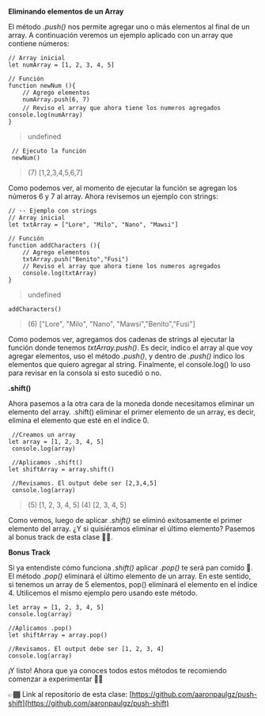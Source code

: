 **Eliminando elementos de un Array**

El método *.push()* nos permite agregar uno o más elementos al final de un array. A continuación veremos un ejemplo aplicado con un array que contiene números:

``// Array inicial`` <br>
``let numArray = [1, 2, 3, 4, 5]`` <br>
`` `` <br>
``// Función`` <br>
``function newNum (){`` <br>
``    // Agrego elementos`` <br>
``    numArray.push(6, 7)`` <br>
``    // Reviso el array que ahora tiene los numeros agregados``
``    console.log(numArray)`` <br>
``}`` <br>

>undefined

`` // Ejecuto la función`` <br>
`` newNum()`` <br>

> (7) [1,2,3,4,5,6,7]

Como podemos ver, al momento de ejecutar la función se agregan los números 6 y 7 al array. Ahora revisemos un ejemplo con strings:

``// -- Ejemplo con strings`` <br>
``// Array inicial`` <br>
``let txtArray = ["Lore", "Milo", "Nano", "Mawsi"]`` <br>
`` `` <br>
``// Función`` <br>
``function addCharacters (){`` <br>
``    // Agrego elementos`` <br>
``    txtArray.push("Benito","Fusi")`` <br>
``    // Reviso el array que ahora tiene los numeros agregados`` <br>
``    console.log(txtArray)`` <br>
``}`` <br>

>undefined

``addCharacters()`` <br>

> (6) ["Lore", "Milo", "Nano", "Mawsi","Benito","Fusi"]

Como podemos ver, agregamos dos cadenas de strings al ejecutar la función donde tenemos *txtArray.push()*. Es decir, indico el array al que voy agregar elementos, uso el método *.push()*, y dentro de *.push()* indico los elementos que quiero agregar al string. Finalmente, el console.log() lo uso para revisar en la consola si esto sucedió o no.

**.shift()**

Ahora pasemos a la otra cara de la moneda donde necesitamos eliminar un elemento del array. .shift() eliminar el primer elemento de un array, es decir, elimina el elemento que esté en el índice 0.

`` //Creamos un array`` <br>
``let array = [1, 2, 3, 4, 5]`` <br>
`` console.log(array)`` <br>
`` `` <br>
`` //Aplicamos .shift()`` <br>
``let shiftArray = array.shift()`` <br>
`` `` <br>
`` //Revisamos. El output debe ser [2,3,4,5]`` <br>
`` console.log(array)`` <br>

>(5) [1, 2, 3, 4, 5]
>(4) [2, 3, 4, 5]

Como vemos, luego de aplicar *.shift()* se eliminó exitosamente el primer elemento del array. ¿Y si quisiéramos eliminar el último elemento? Pasemos al bonus track de esta clase 🙌🏼.

**Bonus Track**

Si ya entendiste cómo funciona *.shift()* aplicar *.pop()* te será pan comido 🍞. El método *.pop()* eliminará el último elemento de un array. En este sentido, si tenemos un array de 5 elementos, pop() eliminará el elemento en el índice 4. Utilicemos el mismo ejemplo pero usando este método.

``let array = [1, 2, 3, 4, 5]`` <br>
``console.log(array)`` <br>
`` `` <br>
``//Aplicamos .pop()`` <br>
``let shiftArray = array.pop()`` <br>
`` `` <br>
``//Revisamos. El output debe ser [1, 2, 3, 4]`` <br>
``console.log(array)`` <br>

¡Y listo! Ahora que ya conoces todos estos métodos te recomiendo comenzar a experimentar 💪🏼

👉🏾 Link al repositorio de esta clase: [https://github.com/aaronpaulgz/push-shift](https://github.com/aaronpaulgz/push-shift)
